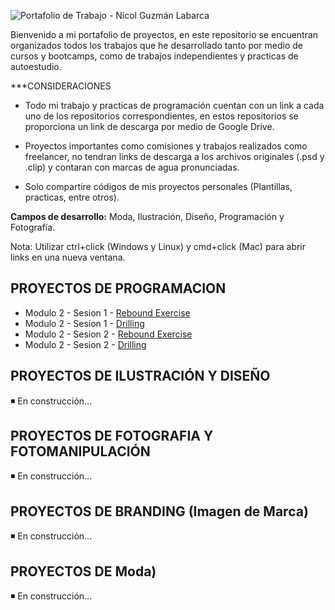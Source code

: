 ![Portafolio de Trabajo - Nicol Guzmán Labarca](https://i.imgur.com/9tiK4I6.png)

Bienvenido a mi portafolio de proyectos, en este repositorio se encuentran organizados todos los trabajos que he desarrollado tanto por medio de cursos y bootcamps, como de trabajos independientes y practicas de autoestudio.

***CONSIDERACIONES

- Todo mi trabajo y practicas de programación cuentan con un link a cada uno de los repositorios correspondientes, en estos repositorios se proporciona un link de descarga por medio de Google Drive.
  
- Proyectos importantes como comisiones y trabajos realizados como freelancer, no tendran links de descarga a los archivos originales (.psd y .clip) y contaran con marcas de agua pronunciadas.

- Solo compartire códigos de mis proyectos personales (Plantillas, practicas, entre otros).

**Campos de desarrollo:** Moda, Ilustración, Diseño, Programación y Fotografía.

Nota: Utilizar ctrl+click (Windows y Linux) y cmd+click (Mac) para abrir links en una nueva ventana.

## PROYECTOS DE PROGRAMACION

- Modulo 2 - Sesion 1 - [Rebound Exercise](https://github.com/Nicol-Guzman/Modulo2_Sesion1_ReboundExercise)
- Modulo 2 - Sesion 1 - [Drilling](https://github.com/Nicol-Guzman/Modulo2_Sesion1_Drilling)
- Modulo 2 - Sesion 2 - [Rebound Exercise](https://github.com/Nicol-Guzman/Modulo2_Sesion2_ReboundExercise)
- Modulo 2 - Sesion 2 - [Drilling](https://github.com/Nicol-Guzman/Modulo2_Sesion2_Drilling)

## PROYECTOS DE ILUSTRACIÓN Y DISEÑO

◾ En construcción...

## PROYECTOS DE FOTOGRAFIA Y FOTOMANIPULACIÓN

◾ En construcción...

## PROYECTOS DE BRANDING (Imagen de Marca)

◾ En construcción...

## PROYECTOS DE Moda)

◾ En construcción...
